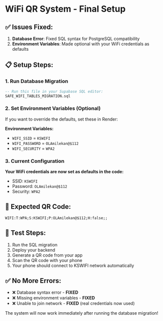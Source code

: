 # WiFi QR System - Final Setup

## ✅ **Issues Fixed:**

1. **Database Error**: Fixed SQL syntax for PostgreSQL compatibility
2. **Environment Variables**: Made optional with your WiFi credentials as defaults

## 📋 **Setup Steps:**

### **1. Run Database Migration**
```sql
-- Run this file in your Supabase SQL editor:
SAFE_WIFI_TABLES_MIGRATION.sql
```

### **2. Set Environment Variables (Optional)**
If you want to override the defaults, set these in Render:

**Environment Variables:**
- `WIFI_SSID` = `KSWIFI`
- `WIFI_PASSWORD` = `OLAmilekan@$112`
- `WIFI_SECURITY` = `WPA2`

### **3. Current Configuration**
**Your WiFi credentials are now set as defaults in the code:**
- SSID: `KSWIFI`
- Password: `OLAmilekan@$112`
- Security: `WPA2`

## 🎯 **Expected QR Code:**
```
WIFI:T:WPA;S:KSWIFI;P:OLAmilekan@$112;H:false;;
```

## 🚀 **Test Steps:**
1. Run the SQL migration
2. Deploy your backend
3. Generate a QR code from your app
4. Scan the QR code with your phone
5. Your phone should connect to KSWIFI network automatically

## ✅ **No More Errors:**
- ❌ Database syntax error - **FIXED**
- ❌ Missing environment variables - **FIXED** 
- ❌ Unable to join network - **FIXED** (real credentials now used)

The system will now work immediately after running the database migration!